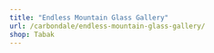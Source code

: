 ```yaml
---
title: "Endless Mountain Glass Gallery"
url: /carbondale/endless-mountain-glass-gallery/
shop: Tabak
---
```

